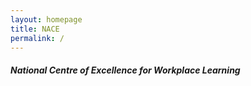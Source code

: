 ```yaml
---
layout: homepage
title: NACE
permalink: /
---
```

<!-- Type your notification here - the notification bar will not appear if this is empty. For other changes, refer to _data/homepage.yml to edit the homepage -->
#### *National Centre of Excellence for Workplace Learning*
